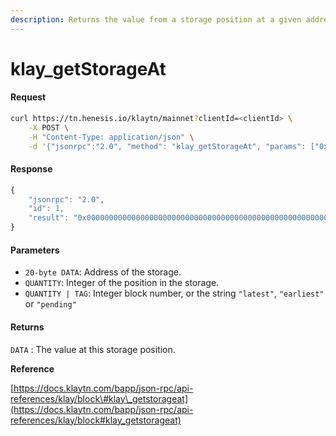 ```yaml
---
description: Returns the value from a storage position at a given address.
---
```


# klay\_getStorageAt

#### Request

```bash
curl https://tn.henesis.io/klaytn/mainnet?clientId=<clientId> \
    -X POST \
    -H "Content-Type: application/json" \
    -d '{"jsonrpc":"2.0", "method": "klay_getStorageAt", "params": ["0x295a70b2de5e3953354a6a8344e616ed314d7251", "0x0", "latest"], "id": 1}'
```

#### Response

```javascript
{
    "jsonrpc": "2.0",
    "id": 1,
    "result": "0x0000000000000000000000000000000000000000000000000000000000000000"
}
```

#### Parameters

* `20-byte DATA`: Address of the storage.
* `QUANTITY`: Integer of the position in the storage.
* `QUANTITY | TAG`: Integer block number, or the string `"latest"`, `"earliest"` or `"pending"`

#### Returns

`DATA` : The value at this storage position.

**Reference**

[https://docs.klaytn.com/bapp/json-rpc/api-references/klay/block\#klay\_getstorageat](https://docs.klaytn.com/bapp/json-rpc/api-references/klay/block#klay_getstorageat)

